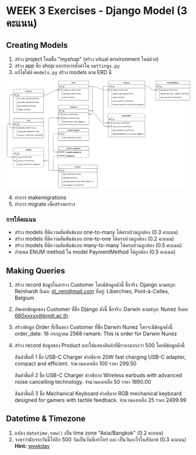 # WEEK 3 Exercises - Django Model (3 คะแนน)

## Creating Models

1. สร้าง project ใหม่ชื่อ "myshop" (สร้าง vitual environment ใหม่ด้วย)
2. สร้าง app ชื่อ shop และทำการตั้งค่าใน `settings.py`
3. แก้ไขไฟล์ `models.py` สร้าง models ตาม ERD นี้

![ERD-E-COMMERCE](./images/ERD-week3-exercise.png)

4. ทำการ makemigrations
5. ทำการ migrate เพื่อสร้างตาราง

### การให้คะแนน

- สร้าง models ที่มีความสัมพันธ์แบบ one-to-many ได้ครบถ้วนถูกต้อง (0.3 คะแนน)
- สร้าง models ที่มีความสัมพันธ์แบบ one-to-one ได้ครบถ้วนถูกต้อง (0.2 คะแนน)
- สร้าง models ที่มีความสัมพันธ์แบบ many-to-many ได้ครบถ้วนถูกต้อง (0.5 คะแนน)
- กำหนด ENUM method ใน model PaymentMethod ได้ถูกต้อง (0.5 คะแนน)

## Making Queries

1. สร้าง record ข้อมูลในตาราง Customer โดยมีข้อมูลดังนี้
    ชื่อจริง: Django 
    นามสกุล: Reinhardt 
    อีเมล: dj_rein@mail.com 
    ที่อยู่: Liberchies, Pont-à-Celles, Belgium

2. อัพเดทข้อมูลของ Customer ที่ชื่อ Django ดังนี้
    ชื่อจริง: Darwin
    นามสกุล: Nunez
    อีเมล: 660xxxxx@kmitl.ac.th

4. สร้างข้อมูล Order ที่เป็นของ Customer ที่ชื่อ Darwin Nunez โดยจะมีข้อมูลดังนี้
    order_date: 16 กรกฎาคม 2568
    ramark: This is order for Darwin Nunez

5. สร้าง record ข้อมูลของ Product และให้แสดงสินค้าที่มีราคามากกว่า 500 โดยมีข้อมูลดังนี้

    สินค้าชิ้นที่ 1
    ชื่อ USB-C Charger
    คำอธิบาย 20W fast charging USB-C adapter, compact and efficient.
    จำนวนคงเหลือ 100 
    ราคา 299.50 
    
    สินค้าชิ้นที่ 2
    ชื่อ USB-C Charger
    คำอธิบาย Wireless earbuds with advanced noise cancelling technology.
    จำนวนคงเหลือ 50
    ราคา 1890.00
    
    สินค้าชิ้นที่ 3
    ชื่อ Mechanical Keyboard
    คำอธิบาย RGB mechanical keyboard designed for gamers with tactile feedback.
    จำนวนคงเหลือ 25
    ราคา 2499.99

## Datetime & Timezone

1. แปลง `datetime.now()` เป็น time zone "Asia/Bangkok" (0.2 คะแนน)
2. จงหาว่านับจากวันนี้ไปอีก 500 วันเป็นวันที่เท่าไหร่ และ เป็นวันอะไรในสัปดาห์ (0.3 คะแนน)
**Hint:** [weekday](https://docs.python.org/3/library/datetime.html#datetime.date.weekday)
